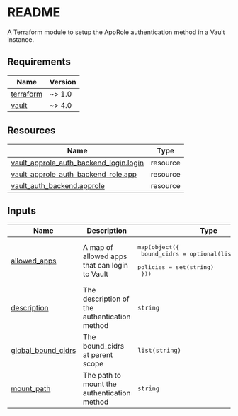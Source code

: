 # README
A Terraform module to setup the AppRole authentication method in a Vault instance.

<!-- BEGIN_TF_DOCS -->
## Requirements

| Name | Version |
|------|---------|
| <a name="requirement_terraform"></a> [terraform](#requirement\_terraform) | ~> 1.0 |
| <a name="requirement_vault"></a> [vault](#requirement\_vault) | ~> 4.0 |

## Resources

| Name | Type |
|------|------|
| [vault_approle_auth_backend_login.login](https://registry.terraform.io/providers/hashicorp/vault/latest/docs/resources/approle_auth_backend_login) | resource |
| [vault_approle_auth_backend_role.app](https://registry.terraform.io/providers/hashicorp/vault/latest/docs/resources/approle_auth_backend_role) | resource |
| [vault_auth_backend.approle](https://registry.terraform.io/providers/hashicorp/vault/latest/docs/resources/auth_backend) | resource |

## Inputs

| Name | Description | Type | Default | Required |
|------|-------------|------|---------|:--------:|
| <a name="input_allowed_apps"></a> [allowed\_apps](#input\_allowed\_apps) | A map of allowed apps that can login to Vault | <pre>map(object({<br>    bound_cidrs = optional(list(string), [])<br>    policies    = set(string)<br>  }))</pre> | n/a | yes |
| <a name="input_description"></a> [description](#input\_description) | The description of the authentication method | `string` | `"The approle authentication method"` | no |
| <a name="input_global_bound_cidrs"></a> [global\_bound\_cidrs](#input\_global\_bound\_cidrs) | The bound\_cidrs at parent scope | `list(string)` | `[]` | no |
| <a name="input_mount_path"></a> [mount\_path](#input\_mount\_path) | The path to mount the authentication method | `string` | `"approle"` | no |
<!-- END_TF_DOCS -->